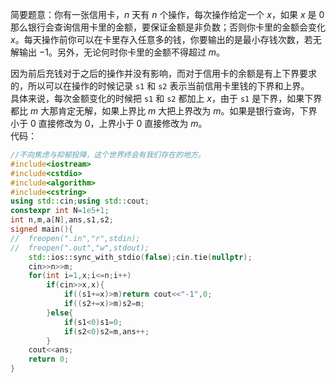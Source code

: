 简要题意：你有一张信用卡，$n$ 天有 $n$ 个操作，每次操作给定一个 $x$，如果 $x$ 是 $0$ 那么银行会查询信用卡里的金额，要保证金额是非负数；否则你卡里的金额会变化 $x$。每天操作前你可以在卡里存入任意多的钱，你要输出的是最小存钱次数，若无解输出 $-1$。另外，无论何时你卡里的金额不得超过 $m$。

因为前后充钱对于之后的操作并没有影响，而对于信用卡的余额是有上下界要求的，所以可以在操作的时候记录 `s1` 和 `s2` 表示当前信用卡里钱的下界和上界。  
具体来说，每次金额变化的时候把 `s1` 和 `s2` 都加上 $x$，由于 `s1` 是下界，如果下界都比 $m$ 大那肯定无解，如果上界比 $m$ 大把上界改为 $m$。如果是银行查询，下界小于 $0$ 直接修改为 $0$，上界小于 $0$ 直接修改为 $m$。  
代码：
```cpp
//不向焦虑与抑郁投降，这个世界终会有我们存在的地方。
#include<iostream>
#include<cstdio>
#include<algorithm>
#include<cstring>
using std::cin;using std::cout;
constexpr int N=1e5+1;
int n,m,a[N],ans,s1,s2;
signed main(){
//	freopen(".in","r",stdin);
//	freopen(".out","w",stdout);
	std::ios::sync_with_stdio(false);cin.tie(nullptr);
	cin>>n>>m;
	for(int i=1,x;i<=n;i++)
		if(cin>>x,x){
			if((s1+=x)>m)return cout<<"-1",0;
			if((s2+=x)>m)s2=m;
		}else{
			if(s1<0)s1=0;
			if(s2<0)s2=m,ans++;
		}
	cout<<ans;
	return 0;
}
```